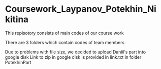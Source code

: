# Coursework_Laypanov_Potekhin_Nikitina
This repisotory consists of main codes of our course work

There are 3 folders which contain codes of team members.

Due to problems with file size, we decided to upload Daniil's part into google disk
Link to zip in google disk is provided in link.txt in folder PotekhinPart
